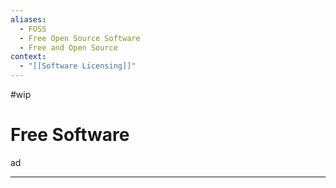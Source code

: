 ```yaml
---
aliases:
  - FOSS
  - Free Open Source Software
  - Free and Open Source
context:
  - "[[Software Licensing]]"
---
```


#wip

# Free Software

ad

---
